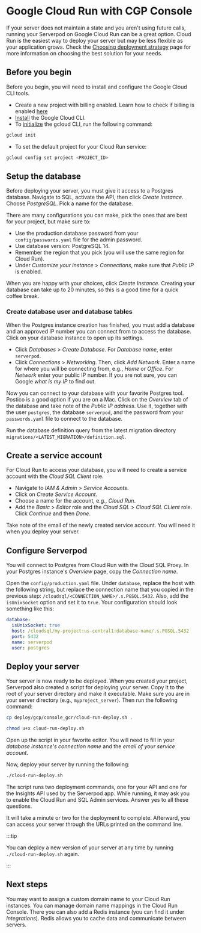 # Google Cloud Run with CGP Console
If your server does not maintain a state and you aren't using future calls, running your Serverpod on Google Cloud Run can be a great option. Cloud Run is the easiest way to deploy your server but may be less flexible as your application grows. Check the [Choosing deployment strategy](deployment-strategy) page for more information on choosing the best solution for your needs.

## Before you begin
Before you begin, you will need to install and configure the Google Cloud CLI tools.

- Create a new project with billing enabled. Learn how to check if billing is enabled [here](https://cloud.google.com/billing/docs/how-to/verify-billing-enabled)
- [Install](https://cloud.google.com/sdk/docs/install) the Google Cloud CLI.
- To [initialize](https://cloud.google.com/sdk/docs/initializing) the gcloud CLI, run the following command:
```bash
gcloud init
```
- To set the default project for your Cloud Run service:
```bash
gcloud config set project <PROJECT_ID>
```

## Setup the database
Before deploying your server, you must give it access to a Postgres database. Navigate to SQL, activate the API, then click _Create Instance_. Choose _PostgreSQL_. Pick a name for the database.

There are many configurations you can make, pick the ones that are best for your project, but make sure to:
- Use the production database password from your `config/passwords.yaml` file for the admin password.
- Use database version: PostgreSQL 14.
- Remember the region that you pick (you will use the same region for Cloud Run).
- Under _Customize your instance_ > _Connections_, make sure that _Public IP_ is enabled.

When you are happy with your choices, click _Create Instance_. Creating your database can take up to 20 minutes, so this is a good time for a quick coffee break.

### Create database user and database tables
When the Postgres instance creation has finished, you must add a database and an approved IP number you can connect from to access the database. Click on your database instance to open up its settings.

- Click _Databases_ > _Create Database_. For _Database name_, enter `serverpod`.
- Click _Connections_ > _Networking_. Then, click _Add Network_. Enter a name for where you will be connecting from, e.g., _Home_ or _Office_. For _Network_ enter your public IP number. If you are not sure, you can Google _what is my IP_ to find out.

Now you can connect to your database with your favorite Postgres tool. Postico is a good option if you are on a Mac. Click on the _Overview_ tab of the database and take note of the _Public IP address_. Use it, together with the user `postgres`, the database `serverpod`, and the password from your `passwords.yaml` file to connect to the database.

Run the database definition query from the latest migration directory `migrations/<LATEST_MIGRATION>/definition.sql`.

## Create a service account
For Cloud Run to access your database, you will need to create a service account with the _Cloud SQL Client_ role.

- Navigate to _IAM & Admin_ > _Service Accounts_.
- Click on _Create Service Account_.
- Choose a name for the account, e.g., _Cloud Run_.
- Add the _Basic_ > _Editor_ role and the _Cloud SQL_ > _Cloud SQL CLient_ role. Click _Continue_ and then _Done_.

Take note of the email of the newly created service account. You will need it when you deploy your server.

## Configure Serverpod
You will connect to Postgres from Cloud Run with the Cloud SQL Proxy. In your Postgres instance's _Overview_ page, copy the _Connection name_.

Open the `config/production.yaml` file. Under `database`, replace the host with the following string, but replace the connection name that you copied in the previous step: `/cloudsql/<CONNECTION_NAME>/.s.PGSQL.5432`. Also, add the `isUnixSocket` option and set it to `true`. Your configuration should look something like this:

```yaml
database:
  isUnixSocket: true
  host: /cloudsql/my-project:us-central1:database-name/.s.PGSQL.5432
  port: 5432
  name: serverpod
  user: postgres
```

## Deploy your server
Your server is now ready to be deployed. When you created your project, Serverpod also created a script for deploying your server. Copy it to the root of your server directory and make it executable. Make sure you are in your server directory (e.g., `myproject_server`). Then run the following command:

```bash
cp deploy/gcp/console_gcr/cloud-run-deploy.sh .
```

```bash
chmod u+x cloud-run-deploy.sh
```

Open up the script in your favorite editor. You will need to fill in your _database instance's connection name_ and the _email of your service account_.

Now, deploy your server by running the following:

```bash
./cloud-run-deploy.sh
```

The script runs two deployment commands, one for your API and one for the Insights API used by the Serverpod app. While running, it may ask you to enable the Cloud Run and SQL Admin services. Answer yes to all these questions.

It will take a minute or two for the deployment to complete. Afterward, you can access your server through the URLs printed on the command line.

:::tip

You can deploy a new version of your server at any time by running `./cloud-run-deploy.sh` again.

:::

## Next steps
You may want to assign a custom domain name to your Cloud Run instances. You can manage domain name mappings in the Cloud Run Console. There you can also add a Redis instance (you can find it under _Integrations_). Redis allows you to cache data and communicate between servers.